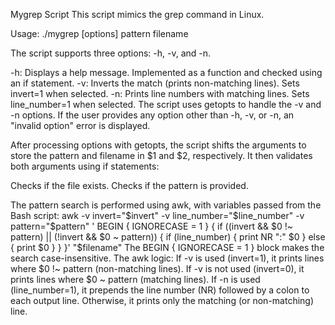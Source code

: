 Mygrep Script
This script mimics the grep command in Linux.

Usage: ./mygrep [options] pattern filename

The script supports three options: -h, -v, and -n.

-h: Displays a help message. Implemented as a function and checked using an if statement.
-v: Inverts the match (prints non-matching lines). Sets invert=1 when selected.
-n: Prints line numbers with matching lines. Sets line_number=1 when selected.
The script uses getopts to handle the -v and -n options. If the user provides any option other than -h, -v, or -n, an "invalid option" error is displayed.

After processing options with getopts, the script shifts the arguments to store the pattern and filename in $1 and $2, respectively. It then validates both arguments using if statements:

Checks if the file exists.
Checks if the pattern is provided.

The pattern search is performed using awk, with variables passed from the Bash script:
awk -v invert="$invert" -v line_number="$line_number" -v pattern="$pattern" '
BEGIN { IGNORECASE = 1 }
{
    if ((invert && $0 !~ pattern) || (!invert && $0 ~ pattern)) {
        if (line_number) {
            print NR ":" $0
        } else {
            print $0
        }
    }
}' "$filename"
The BEGIN { IGNORECASE = 1 } block makes the search case-insensitive.
The awk logic:
If -v is used (invert=1), it prints lines where $0 !~ pattern (non-matching lines).
If -v is not used (invert=0), it prints lines where $0 ~ pattern (matching lines).
If -n is used (line_number=1), it prepends the line number (NR) followed by a colon to each output line.
Otherwise, it prints only the matching (or non-matching) line.

